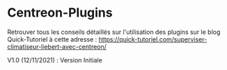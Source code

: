 Centreon-Plugins
================

Retrouver tous les conseils détaillés sur l'utilisation des plugins sur le blog Quick-Tutoriel à cette adresse : https://quick-tutoriel.com/superviser-climatiseur-liebert-avec-centreon/

V1.0 (12/11/2021) : Version Initiale
